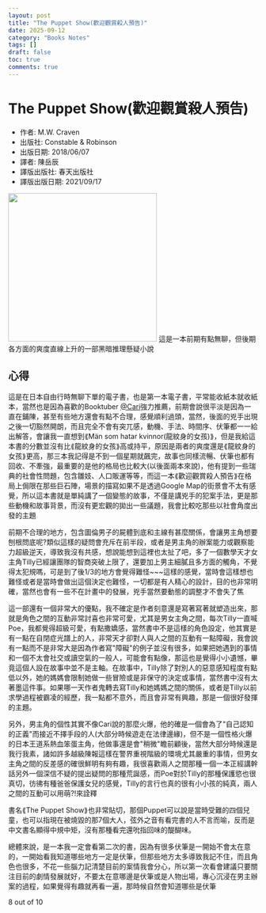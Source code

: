 ```yaml
---
layout: post
title: "The Puppet Show(歡迎觀賞殺人預告)"
date: 2025-09-12
category: "Books Notes"
tags: []
draft: false
toc: true
comments: true
---
```


# The Puppet Show(歡迎觀賞殺人預告)
* 作者: M.W. Craven
* 出版社: Constable & Robinson
* 出版日期: 2018/06/07
* 譯者: 陳岳辰
* 譯版出版社: 春天出版社
* 譯版出版日期: 2021/09/17

<img src="/assets/posts/" alt="" width="300">
這是一本前期有點無聊，但後期各方面的爽度直線上升的一部黑暗推理懸疑小說
<!-- more -->

## 心得
這是在日本自由行時無聊下單的電子書，也是第一本電子書，平常能收紙本就收紙本，當然也是因為喜歡的Booktuber [@Cari](https://www.instagram.com/cari_me_around/)強力推薦，前期會說很平淡是因為一直在鋪陳，甚至有些地方還會有點不合理，感覺順利過頭，當然，後面的兇手出現之後一切豁然開朗，而且完全不會有突兀感，動機、手法、時間序、伏筆都一一給出解答，會讓我一直想到⟪Män som hatar kvinnor(龍紋身的女孩)⟫，但是我給這本書的分數並沒有比⟪龍紋身的女孩⟫高或持平，原因是兩者的爽度還是⟪龍紋身的女孩⟫更高，那三本我記得是不到一個星期就飆完，故事也同樣流暢、伏筆也都有回收、不牽強，最重要的是他的格局也比較大(以後面兩本來說)，他有提到一些瑞典的社會性問題，包含雛妓、人口販運等等，而這一本⟪歡迎觀賞殺人預告⟫在格局上侷限在那些巨石陣，場景的描寫如果不是透過Google Map的街景會不太有感覺，所以這本書就是單純講了一個變態的故事，不僅是講兇手的犯案手法，更是那些動機和故事背景，而沒有更宏觀的拋出一些議題，我會比較吃那些以社會角度出發的主題

前期不合理的地方，包含圖倫男子的屍體到底和主線有甚麼關係，會讓男主角想要刨根問底呢?類似這樣的疑問會充斥在前半段，或者是男主角的辦案能力或觀察能力超級逆天，導致我沒有共感，想說能想到這裡也太扯了吧，多了一個數學天才女主角Tilly已經讓團隊的智商突破上限了，還要加上男主細膩且多方面的觸角，不覺得太犯規嗎，可是到了後1/3的地方會覺得難怪~~~這樣的感覺，當時會這樣想也難怪或者是當時會做出這個決定也難怪，一切都是有人精心的設計，目的也非常明確，當然也會有一些不在計畫中的發展，兇手當然要動態的調整才不會失了焦

這一部還有一個非常大的優點，我不確定是作者刻意還是寫著寫著就塑造出來，那就是角色之間的互動非常討喜也非常可愛，尤其是男女主角之間，每次Tilly一直喊Poe，我都覺得超級可愛，有點撒嬌感，當然書中不是這樣的角色設定，他其實是有一點在自閉症光譜上的人，非常天才卻對人與人之間的互動有一點障礙，我會說有一點而不是非常大是因為作者寫"障礙"的例子並沒有很多，如果把她遇到的事情和一個不太會社交或讀空氣的一般人，可能會有點像，那這也是覺得小小遺憾，畢竟這個人設在故事中並不是主軸。在故事中，Tilly除了對別人的惡意感知程度有點低以外，她的媽媽會限制她做一些冒險或是非保守的決定或事情，當然書中沒有太著墨這件事。如果哪一天作者鬼轉去寫Tilly和她媽媽之間的關係，或者是Tilly以前求學過程被霸凌的經歷，我一點都不意外，而且會非常有興趣，那是一個很好發揮的主題。

另外，男主角的個性其實不像Cari說的那麼火爆，他的確是一個會為了"自己認知的正義"而接近不擇手段的人(大部分時候遊走在法律邊緣)，但不是一個性格火爆的日本王道系熱血笨蛋主角，他做事還是會"稍微"瞻前顧後，當然大部分時候還是我行我素，諸如許多越級陳報這樣在警界重視階級的環境尤其嚴重的事情，但男女主角之間的反差感的確很鮮明有夠有趣，我很喜歡兩人之間那種一個一本正經講幹話另外一個深信不疑的提出疑問的那種荒誕感，而Poe對於Tilly的那種保護慾也很真切，彷彿有種爸爸保護女兒的感覺，Tilly的言行也真的很有小小孩的純真，兩人之間的互動可以用萌?!來詮釋

書名⟪The Puppet Show⟫也非常貼切，那個Puppet可以說是當時受難的四個兒童，也可以指現在被燒毀的那7個大人，弦外之音有看完書的人不言而喻，反而是中文書名顯得中規中矩，沒有那種看完還吮指回味的醍醐味。

總體來說，是一本我一定會看第二次的書，因為有很多伏筆是一開始不會太在意的，一開始看我知道哪些地方一定是伏筆，但那些地方太多導致我記不住，而且角色也很多，不花一些腦力記清楚目前的案情我會分心，所以第一次看會建議只要關注目前的劇情發展就好，不要太在意哪邊是伏筆或是人物出場，專心沉浸在男主辦案的過程，如果覺得有趣就再看一遍，那時候自然會知道哪些是伏筆

8 out of 10